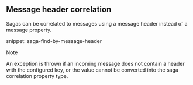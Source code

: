 ## Message header correlation

Sagas can be correlated to messages using a message header instead of a message property.

snippet: saga-find-by-message-header

> [!NOTE]
> An exception is thrown if an incoming message does not contain a header with the configured key, or the value cannot be converted into the saga correlation property type.